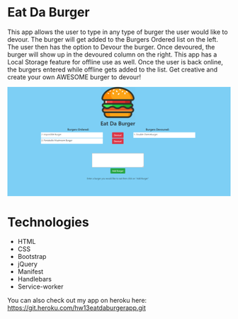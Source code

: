 # Eat Da Burger 

This app allows the user to type in any type of burger the user would like to devour.  The burger will get added to the Burgers Ordered list on the left.  The user then has the option to Devour the burger.  Once devoured, the burger will show up in the devoured column on the right.  This app has a Local Storage feature for offline use as well.  Once the user is back online, the burgers entered while offline gets added to the list.  Get creative and create your own AWESOME burger to devour!

<img width="1291" alt="Burger App" src="public/assets/img/burgerapp.png">

# Technologies

* HTML
* CSS
* Bootstrap
* jQuery
* Manifest
* Handlebars
* Service-worker

You can also check out my app on heroku here:  https://git.heroku.com/hw13eatdaburgerapp.git
